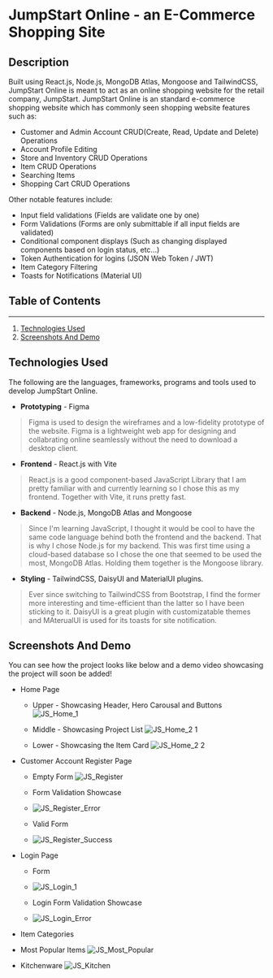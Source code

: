 # JumpStart Online - an E-Commerce Shopping Site

## Description 
Built using React.js, Node.js, MongoDB Atlas, Mongoose and TailwindCSS, JumpStart Online is meant to act as an online shopping website for the retail company, JumpStart. JumpStart Online is an standard e-commerce shopping website which has commonly seen shopping website features such as: 
+ Customer and Admin Account CRUD(Create, Read, Update and Delete) Operations
+ Account Profile Editing
+ Store and Inventory CRUD Operations
+ Item CRUD Operations
+ Searching Items
+ Shopping Cart CRUD Operations

Other notable features include:
- Input field validations (Fields are validate one by one)
- Form Validations (Forms are only submittable if all input fields are validated)
- Conditional component displays (Such as changing displayed components based on login status, etc...)
- Token Authentication for logins (JSON Web Token / JWT)
- Item Category Filtering
- Toasts for Notifications (Material UI)

## Table of Contents
---------------------
1. [Technologies Used](#technologies-used)
2. [Screenshots And Demo](#screenshots-and-demo)

## Technologies Used 
The following are the languages, frameworks, programs and tools used to develop JumpStart Online.
+ **Prototyping** - Figma
> Figma is used to design the wireframes and a low-fidelity prototype of the website. Figma is a lightweight web app for designing and collabrating online seamlessly without the need to download a desktop client.
+ **Frontend** - React.js with Vite
> React.js is a good component-based JavaScript Library that I am pretty familiar with and currently learning so I chose this as my frontend. Together with Vite, it runs pretty fast.
+ **Backend** - Node.js, MongoDB Atlas and Mongoose 
> Since I'm learning JavaScript, I thought it would be cool to have the same code language behind both the frontend and the backend. That is why I chose Node.js for my backend. This was first time using a cloud-based database so I chose the one that seemed to be used the most, MongoDB Atlas. Holding them together is the Mongoose library.
+ **Styling** - TailwindCSS, DaisyUI and MaterialUI plugins.
> Ever since switching to TailwindCSS from Bootstrap, I find the former more interesting and time-efficient than the latter so I have been sticking to it. DaisyUI is a great plugin with customizatable themes and MAterualUI is used for its toasts for site notification.

## Screenshots And Demo
You can see how the project looks like below and a demo video showcasing the project will soon be added!

- Home Page
  * Upper - Showcasing Header, Hero Carousal and Buttons
 ![JS_Home_1](https://github.com/EdgarSnow75/JumpStart/assets/119287727/df411240-29da-46d9-8d7d-70afbafa718a)


  * Middle - Showcasing Project List
 ![JS_Home_2 1](https://github.com/EdgarSnow75/JumpStart/assets/119287727/c24e0a38-d684-4731-bf00-448c82ae6241)


  * Lower - Showcasing the Item Card
  ![JS_Home_2 2](https://github.com/EdgarSnow75/JumpStart/assets/119287727/fda63a5d-1ad9-4081-b71f-d2fab7a819bc)

- Customer Account Register Page

  * Empty Form
  ![JS_Register](https://github.com/EdgarSnow75/JumpStart/assets/119287727/17d8b046-de24-4399-991e-fc727b7c1fc7)

  * Form Validation Showcase
  * ![JS_Register_Error](https://github.com/EdgarSnow75/JumpStart/assets/119287727/fb47beee-ad89-4494-968a-0e42a868b4d8)
 
    
  * Valid Form
  * ![JS_Register_Success](https://github.com/EdgarSnow75/JumpStart/assets/119287727/09ae8659-df89-43a1-ae0f-53f297ce6555)


- Login Page
  
  * Form
  * ![JS_Login_1](https://github.com/EdgarSnow75/JumpStart/assets/119287727/a3b96b56-7a5d-4de3-8ab4-d4ef069e5c88)
    
  * Login Form Validation Showcase
  * ![JS_Login_Error](https://github.com/EdgarSnow75/JumpStart/assets/119287727/5b62cce8-18fa-4188-87c3-b8e253ca09f4)

- Item Categories
  
 * Most Popular Items
  ![JS_Most_Popular](https://github.com/EdgarSnow75/JumpStart/assets/119287727/3c79633d-5b90-4ae2-b649-30155859ee23)

 * Kitchenware 
  ![JS_Kitchen](https://github.com/EdgarSnow75/JumpStart/assets/119287727/9b6e4801-3234-4cce-b5d3-8c99f58b6bb6)

